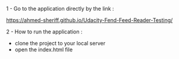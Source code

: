 1 - Go to the application directly by the link :
 
 https://ahmed-sheriff.github.io/Udacity-Fend-Feed-Reader-Testing/

2 - How to run the application :

-  clone the project to your local server
-  open the index.html file 